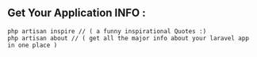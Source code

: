 ## Get Your Application INFO :

```
php artisan inspire // ( a funny inspirational Quotes :)
php artisan about // ( get all the major info about your laravel app in one place )
```

